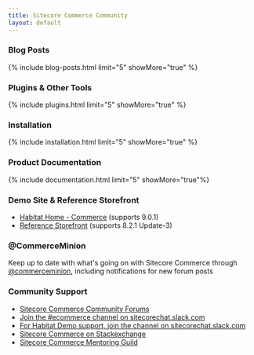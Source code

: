 ```yaml
---
title: Sitecore Commerce Community
layout: default
---
```


### Blog Posts

{% include blog-posts.html limit="5" showMore="true" %}

### Plugins & Other Tools

{% include plugins.html limit="5" showMore="true" %}

### Installation

{% include installation.html limit="5" showMore="true" %}

### Product Documentation

{% include documentation.html limit="5" showMore="true"%}

### Demo Site & Reference Storefront

- [Habitat Home - Commerce](https://github.com/Sitecore/Sitecore.HabitatHome.Commerce) (supports 9.0.1)
- [Reference Storefront](https://github.com/Sitecore/Reference-Storefront) (supports 8.2.1 Update-3)

### @CommerceMinion

Keep up to date with what's going on with Sitecore Commerce through [@commerceminion](https://twitter.com/commerceminion), including notifications for new forum posts

### Community Support

- [Sitecore Commerce Community Forums](https://community.sitecore.net/developers/f/6)
- [Join the #ecommerce channel on sitecorechat.slack.com](https://sitecorechat.slack.com/)
- [For Habitat Demo support, join the channel on sitecorechat.slack.com](https://sitecorechat.slack.com/messages/habitathome/)
- [Sitecore Commerce on Stackexchange](https://sitecore.stackexchange.com/questions/tagged/sitecore-commerce)
- [Sitecore Commerce Mentoring Guild](https://github.com/sitecoreguild/scmg/wiki)

